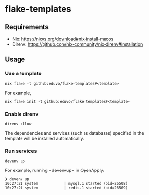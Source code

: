 # flake-templates

## Requirements
- Nix: https://nixos.org/download#nix-install-macos
- Direnv: https://github.com/nix-community/nix-direnv#installation

## Usage

### Use a template

```shell
nix flake -t github:eduvo/flake-templates#<template>
```

For example,

```shell
nix flake init -t github:eduvo/flake-templates#<template>
```

### Enable direnv

``` shell
direnv allow
```

The dependencies and services (such as databases) specified in the template will be installed automatically.

### Run services

``` shell
devenv up
```

For example, running =devenvup= in OpenApply:

``` shell
❱ devenv up
10:27:21 system            | mysql.1 started (pid=26508)
10:27:21 system            | redis.1 started (pid=26509)
```
